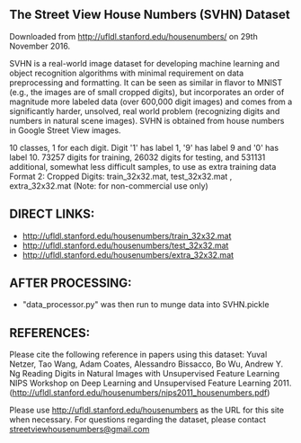 The Street View House Numbers (SVHN) Dataset
--------------------------------------------------------------------------------
Downloaded from http://ufldl.stanford.edu/housenumbers/ on 29th November 2016.

SVHN is a real-world image dataset for developing machine learning and object 
recognition algorithms with minimal requirement on data preprocessing and 
formatting. It can be seen as similar in flavor to MNIST (e.g., the images 
are of small cropped digits), but incorporates an order of magnitude more 
labeled data (over 600,000 digit images) and comes from a significantly harder, 
unsolved, real world problem (recognizing digits and numbers in natural 
scene images). SVHN is obtained from house numbers in Google Street View images. 

10 classes, 1 for each digit. Digit '1' has label 1, '9' has label 9 and '0' has label 10.
73257 digits for training, 26032 digits for testing, and 531131 additional, somewhat 
less difficult samples, to use as extra training data
Format 2: Cropped Digits: train_32x32.mat, test_32x32.mat , extra_32x32.mat (Note: for non-commercial use only)

DIRECT LINKS:
--------------------------------------------------------------------------------
- http://ufldl.stanford.edu/housenumbers/train_32x32.mat
- http://ufldl.stanford.edu/housenumbers/test_32x32.mat
- http://ufldl.stanford.edu/housenumbers/extra_32x32.mat

AFTER PROCESSING:
--------------------------------------------------------------------------------
- "data_processor.py" was then run to munge data into SVHN.pickle

REFERENCES:
--------------------------------------------------------------------------------
Please cite the following reference in papers using this dataset:
Yuval Netzer, Tao Wang, Adam Coates, Alessandro Bissacco, Bo Wu, Andrew Y. Ng 
Reading Digits in Natural Images with Unsupervised Feature Learning NIPS 
Workshop on Deep Learning and Unsupervised Feature Learning 2011. 
(http://ufldl.stanford.edu/housenumbers/nips2011_housenumbers.pdf)

Please use http://ufldl.stanford.edu/housenumbers as the URL for this site 
when necessary. For questions regarding the dataset, please contact 
streetviewhousenumbers@gmail.com
